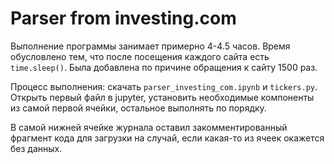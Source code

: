 # Parser from investing.com

Выполнение программы занимает примерно 4-4.5 часов. Время обусловлено тем, что после посещения каждого сайта есть `time.sleep()`. Была добавлена по причине обращения к сайту 1500 раз. 


Процесс выполнения: скачать `parser_investing_com.ipynb` и `tickers.py`. Открыть первый файл в jupyter, установить необходимые компоненты из самой первой ячейки, остальное выполнять по порядку. 

В самой нижней ячейке журнала оставил закомментированный фрагмент кода для загрузки на случай, если какая-то из ячеек окажется без данных.
